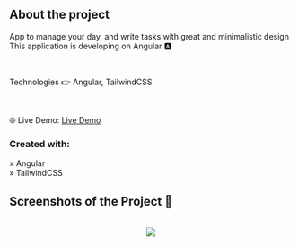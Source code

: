 <h2>About the project</h2>

  <p>
     App to manage your day, and write tasks with great and minimalistic design
     This application is developing on Angular 🅰️
  </p>

  <br>



Technologies 👉 Angular, TailwindCSS</p>

<br>

🌐 Live Demo: <a href='https://angular-todo-gilt.vercel.app'>Live Demo</a>

<h3>Created with:</h3>

» Angular <br>
» TailwindCSS <br>


<h2>Screenshots of the Project 📸</h2>
<br>

<div align='center'>
<img src='https://github.com/shoqqan/angular-todo/assets/108088790/76c03645-b196-4e27-977f-e11b98ad19c3'/>

</div>
<br>




